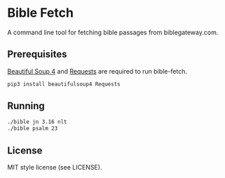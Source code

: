 # Bible Fetch

A command line tool for fetching bible passages from biblegateway.com.

## Prerequisites

[Beautiful Soup 4](http://www.crummy.com/software/BeautifulSoup/) and [Requests](http://docs.python-requests.org/en/latest/) are required to run bible-fetch.

```bash
pip3 install beautifulsoup4 Requests
```

## Running

```bash
./bible jn 3.16 nlt
./bible psalm 23
```

## License

MIT style license (see LICENSE).
